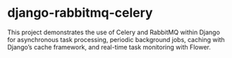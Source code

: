 # django-rabbitmq-celery
This project demonstrates the use of Celery and RabbitMQ within Django for asynchronous task processing, periodic background jobs, caching with Django’s cache framework, and real-time task monitoring with Flower.